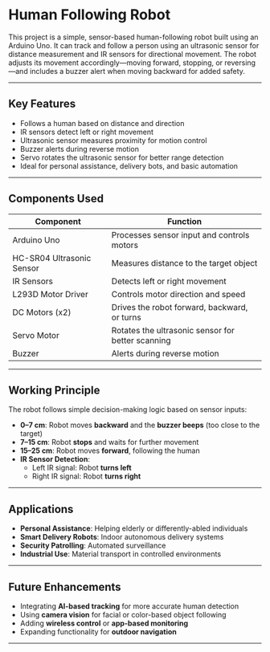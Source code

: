 # Human Following Robot

This project is a simple, sensor-based human-following robot built using an Arduino Uno. It can track and follow a person using an ultrasonic sensor for distance measurement and IR sensors for directional movement. The robot adjusts its movement accordingly—moving forward, stopping, or reversing—and includes a buzzer alert when moving backward for added safety.

---

## Key Features

- Follows a human based on distance and direction
- IR sensors detect left or right movement
- Ultrasonic sensor measures proximity for motion control
- Buzzer alerts during reverse motion
- Servo rotates the ultrasonic sensor for better range detection
- Ideal for personal assistance, delivery bots, and basic automation

---

## Components Used

| Component            | Function                                           |
|---------------------|----------------------------------------------------|
| Arduino Uno          | Processes sensor input and controls motors        |
| HC-SR04 Ultrasonic Sensor | Measures distance to the target object       |
| IR Sensors           | Detects left or right movement                    |
| L293D Motor Driver   | Controls motor direction and speed                |
| DC Motors (x2)       | Drives the robot forward, backward, or turns      |
| Servo Motor          | Rotates the ultrasonic sensor for better scanning |
| Buzzer               | Alerts during reverse motion                      |

---

## Working Principle

The robot follows simple decision-making logic based on sensor inputs:

- **0–7 cm**: Robot moves **backward** and the **buzzer beeps** (too close to the target)
- **7–15 cm**: Robot **stops** and waits for further movement
- **15–25 cm**: Robot moves **forward**, following the human
- **IR Sensor Detection**:
  - Left IR signal: Robot **turns left**
  - Right IR signal: Robot **turns right**

---

## Applications

- **Personal Assistance**: Helping elderly or differently-abled individuals
- **Smart Delivery Robots**: Indoor autonomous delivery systems
- **Security Patrolling**: Automated surveillance
- **Industrial Use**: Material transport in controlled environments

---

## Future Enhancements

- Integrating **AI-based tracking** for more accurate human detection
- Using **camera vision** for facial or color-based object following
- Adding **wireless control** or **app-based monitoring**
- Expanding functionality for **outdoor navigation**

---
